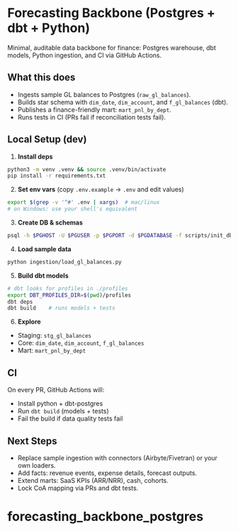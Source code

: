 # Forecasting Backbone (Postgres + dbt + Python)

Minimal, auditable data backbone for finance: Postgres warehouse, dbt models, Python ingestion, and CI via GitHub Actions.

## What this does
- Ingests sample GL balances to Postgres (`raw_gl_balances`).
- Builds star schema with `dim_date`, `dim_account`, and `f_gl_balances` (dbt).
- Publishes a finance-friendly mart: `mart_pnl_by_dept`.
- Runs tests in CI (PRs fail if reconciliation tests fail).

## Local Setup (dev)
1) **Install deps**
```bash
python3 -m venv .venv && source .venv/bin/activate
pip install -r requirements.txt
```

2) **Set env vars** (copy `.env.example` → `.env` and edit values)
```bash
export $(grep -v '^#' .env | xargs)  # mac/linux
# on Windows: use your shell's equivalent
```

3) **Create DB & schemas**
```bash
psql -h $PGHOST -U $PGUSER -p $PGPORT -d $PGDATABASE -f scripts/init_db.sql
```

4) **Load sample data**
```bash
python ingestion/load_gl_balances.py
```

5) **Build dbt models**
```bash
# dbt looks for profiles in ./profiles
export DBT_PROFILES_DIR=$(pwd)/profiles
dbt deps
dbt build    # runs models + tests
```

6) **Explore**
- Staging: `stg_gl_balances`
- Core: `dim_date`, `dim_account`, `f_gl_balances`
- Mart: `mart_pnl_by_dept`

## CI
On every PR, GitHub Actions will:
- Install python + dbt-postgres
- Run `dbt build` (models + tests)
- Fail the build if data quality tests fail

## Next Steps
- Replace sample ingestion with connectors (Airbyte/Fivetran) or your own loaders.
- Add facts: revenue events, expense details, forecast outputs.
- Extend marts: SaaS KPIs (ARR/NRR), cash, cohorts.
- Lock CoA mapping via PRs and dbt tests.
# forecasting_backbone_postgres
